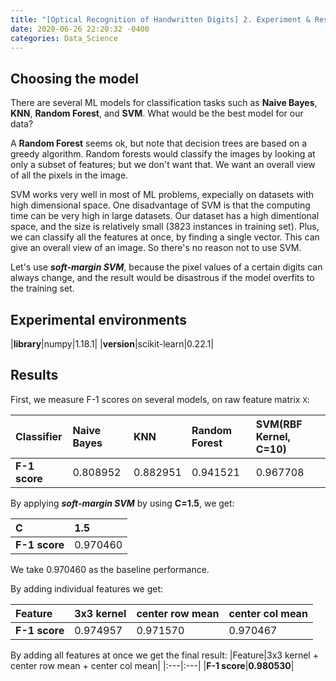 ```yaml
---
title: "[Optical Recognition of Handwritten Digits] 2. Experiment & Results"
date: 2020-06-26 22:20:32 -0400
categories: Data_Science
---
```

## Choosing the model
There are several ML models for classification tasks such as **Naive Bayes**, **KNN**, **Random Forest**, and **SVM**. What would be the best model for our data?

A **Random Forest** seems ok, but note that decision trees are based on a greedy algorithm. Random forests would classify the images by looking at only a subset of features; but we don't want that. We want an overall view of all the pixels in the image.

SVM works very well in most of ML problems, expecially on datasets with high dimensional space. One disadvantage of SVM is that the computing time can be very high in large datasets. Our dataset has a high dimentional space, and the size is relatively small (3823 instances in training set). Plus, we can classify all the features at once, by finding a single vector. This can give an overall view of an image. So there's no reason not to use SVM.

Let's use ***soft-margin SVM***, because the pixel values of a certain digits can always change, and the result would be disastrous if the model overfits to the training set.

## Experimental environments
|**library**|numpy|1.18.1|
|**version**|scikit-learn|0.22.1|

## Results
First, we measure F-1 scores on several models, on raw feature matrix `X`:

|Classifier|Naive Bayes|KNN|Random Forest|SVM(RBF Kernel, C=10)|
|:---|:---|:---|:---|:---|
|**F-1 score**|0.808952|0.882951|0.941521|0.967708|

By applying ***soft-margin SVM*** by using **C=1.5**, we get:

|C|1.5|
|:---|:---|
|**F-1 score**|0.970460|

We take 0.970460 as the baseline performance.


By adding individual features we get:

|Feature|3x3 kernel|center row mean|center col mean|
|:---|:---|:---|:---|
|**F-1 score**|0.974957|0.971570|0.970467|

By adding all features at once we get the final result:
|Feature|3x3 kernel + center row mean + center col mean|
|:---|:---|
|**F-1 score**|**0.980530**|
